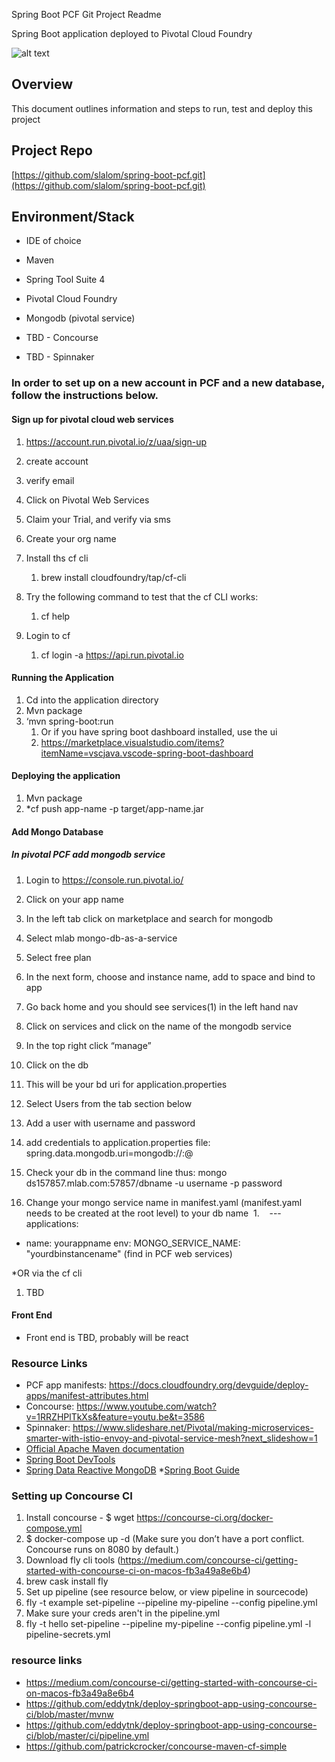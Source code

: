 Spring Boot PCF Git Project
Readme

Spring Boot application deployed to Pivotal Cloud Foundry

![alt text](https://github.com/slalom/spring-boot-pcf/blob/master/springbootpcfdiagram.jpg?raw=true "diagram")

## Overview

This document outlines information and steps to run, test and deploy this project

## Project Repo

[https://github.com/slalom/spring-boot-pcf.git](https://github.com/slalom/spring-boot-pcf.git)

## Environment/Stack

- IDE of choice
- Maven
- Spring Tool Suite 4
- Pivotal Cloud Foundry
- Mongodb (pivotal service)

- TBD - Concourse
- TBD - Spinnaker

### In order to set up on a new account in PCF and a new database, follow the instructions below.

#### Sign up for pivotal cloud web services

1. https://account.run.pivotal.io/z/uaa/sign-up
2. create account
3. verify email
4. Click on Pivotal Web Services
5. Claim your Trial, and verify via sms
6. Create your org name
7. Install ths cf cli
   1. brew install cloudfoundry/tap/cf-cli
8. Try the following command to test that the cf CLI works:
   1. cf help
9. Login to cf

   1. cf login -a https://api.run.pivotal.io

#### Running the Application

1. Cd into the application directory
2. Mvn package
3. ‘mvn spring-boot:run
   1. Or if you have spring boot dashboard installed, use the ui
   1. https://marketplace.visualstudio.com/items?itemName=vscjava.vscode-spring-boot-dashboard

#### Deploying the application

1. Mvn package
2. \*cf push app-name -p target/app-name.jar

#### Add Mongo Database

##### In pivotal PCF add mongodb service

1. Login to https://console.run.pivotal.io/
2. Click on your app name
3. In the left tab click on marketplace and search for mongodb
4. Select mlab mongo-db-as-a-service
5. Select free plan
6. In the next form, choose and instance name, add to space and bind to app
7. Go back home and you should see services(1) in the left hand nav
8. Click on services and click on the name of the mongodb service
9. In the top right click “manage”
10. Click on the db
11. This will be your bd uri for application.properties
12. Select Users from the tab section below
13. Add a user with username and password
14. add credentials to application.properties file: spring.data.mongodb.uri=mongodb://<dbusername>:<dbpassword>@<dburi>
15. Check your db in the command line thus: mongo ds157857.mlab.com:57857/dbname -u username -p password

16. Change your mongo service name in manifest.yaml (manifest.yaml needs to be created at the root level) to your db name  1.    ---
    applications:

- name: yourappname
  env:
  MONGO_SERVICE_NAME: "yourdbinstancename" (find in PCF web services)

\*OR via the cf cli

1. TBD

#### Front End

- Front end is TBD, probably will be react

### Resource Links

- PCF app manifests: https://docs.cloudfoundry.org/devguide/deploy-apps/manifest-attributes.html
- Concourse: https://www.youtube.com/watch?v=1RRZHPlTkXs&feature=youtu.be&t=3586
- Spinnaker: https://www.slideshare.net/Pivotal/making-microservices-smarter-with-istio-envoy-and-pivotal-service-mesh?next_slideshow=1
- [Official Apache Maven documentation](https://maven.apache.org/guides/index.html)
- [Spring Boot DevTools](https://docs.spring.io/spring-boot/docs/{bootVersion}/reference/htmlsingle/#using-boot-devtools)
- [Spring Data Reactive MongoDB](https://docs.spring.io/spring-boot/docs/{bootVersion}/reference/htmlsingle/#boot-features-mongodb) \*[Spring Boot Guide](https://spring.io/guides/gs/spring-boot/)

### Setting up Concourse CI

1. Install concourse - \$ wget https://concourse-ci.org/docker-compose.yml
2. \$ docker-compose up -d (Make sure you don’t have a port conflict.
   Concourse runs on 8080 by default.)
3. Download fly cli tools (https://medium.com/concourse-ci/getting-started-with-concourse-ci-on-macos-fb3a49a8e6b4)
4. brew cask install fly
5. Set up pipeline (see resource below, or view pipeline in sourcecode)
6. fly -t example set-pipeline --pipeline my-pipeline --config pipeline.yml
7. Make sure your creds aren't in the pipeline.yml
8. fly -t hello set-pipeline --pipeline my-pipeline --config pipeline.yml -l pipeline-secrets.yml

### resource links

- https://medium.com/concourse-ci/getting-started-with-concourse-ci-on-macos-fb3a49a8e6b4
- https://github.com/eddytnk/deploy-springboot-app-using-concourse-ci/blob/master/mvnw
- https://github.com/eddytnk/deploy-springboot-app-using-concourse-ci/blob/master/ci/pipeline.yml
- https://github.com/patrickcrocker/concourse-maven-cf-simple
